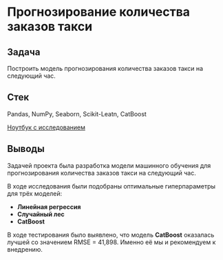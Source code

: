 # Прогнозирование количества заказов такси
## Задача 
Построить модель прогнозирования количества заказов такси на следующий час.
## Стек
Pandas, NumPy, Seaborn, Scikit-Leatn, CatBoost

[Ноутбук с исследованием](10_taxi_requests.ipynb)

## Выводы
Задачей проекта была разработка модели машинного обучения для прогнозирования количества заказов такси на следующий час.

В ходе исследования были подобраны оптимальные гиперпараметры для трёх моделей:
* **Линейная регрессия**
* **Случайный лес**
* **CatBoost**

В ходе тестирования было выявлено, что модель **CatBoost** оказалась лучшей со значением RMSE = 41,898. Именно её мы и рекомендуем к внедрению.
